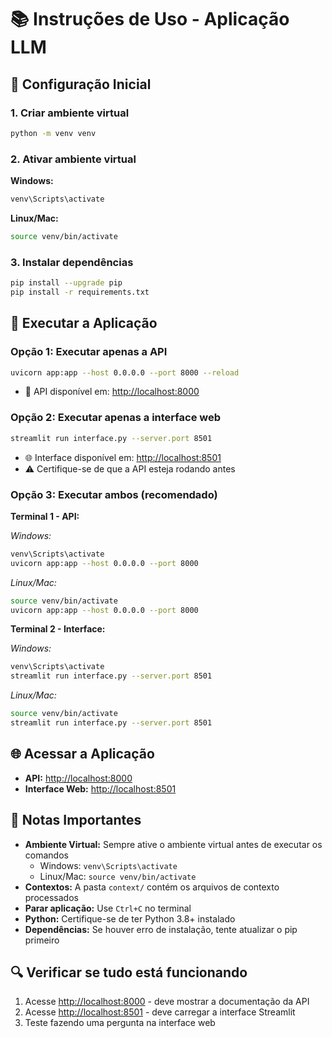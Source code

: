 # 📚 Instruções de Uso - Aplicação LLM

## 🔧 Configuração Inicial

### 1. Criar ambiente virtual

```bash
python -m venv venv
```

### 2. Ativar ambiente virtual

**Windows:**

```bash
venv\Scripts\activate
```

**Linux/Mac:**

```bash
source venv/bin/activate
```

### 3. Instalar dependências

```bash
pip install --upgrade pip
pip install -r requirements.txt
```

## 🚀 Executar a Aplicação

### Opção 1: Executar apenas a API

```bash
uvicorn app:app --host 0.0.0.0 --port 8000 --reload
```

- 📡 API disponível em: <http://localhost:8000>

### Opção 2: Executar apenas a interface web

```bash
streamlit run interface.py --server.port 8501
```

- 🌐 Interface disponível em: <http://localhost:8501>
- ⚠️ Certifique-se de que a API esteja rodando antes

### Opção 3: Executar ambos (recomendado)

**Terminal 1 - API:**

*Windows:*

```bash
venv\Scripts\activate
uvicorn app:app --host 0.0.0.0 --port 8000
```

*Linux/Mac:*

```bash
source venv/bin/activate
uvicorn app:app --host 0.0.0.0 --port 8000
```

**Terminal 2 - Interface:**

*Windows:*

```bash
venv\Scripts\activate
streamlit run interface.py --server.port 8501
```

*Linux/Mac:*

```bash
source venv/bin/activate
streamlit run interface.py --server.port 8501
```

## 🌐 Acessar a Aplicação

- **API:** <http://localhost:8000>
- **Interface Web:** <http://localhost:8501>

## 📝 Notas Importantes

- **Ambiente Virtual:** Sempre ative o ambiente virtual antes de executar os comandos
  - Windows: `venv\Scripts\activate`
  - Linux/Mac: `source venv/bin/activate`
- **Contextos:** A pasta `context/` contém os arquivos de contexto processados
- **Parar aplicação:** Use `Ctrl+C` no terminal
- **Python:** Certifique-se de ter Python 3.8+ instalado
- **Dependências:** Se houver erro de instalação, tente atualizar o pip primeiro

## 🔍 Verificar se tudo está funcionando

1. Acesse <http://localhost:8000> - deve mostrar a documentação da API
2. Acesse <http://localhost:8501> - deve carregar a interface Streamlit
3. Teste fazendo uma pergunta na interface web
